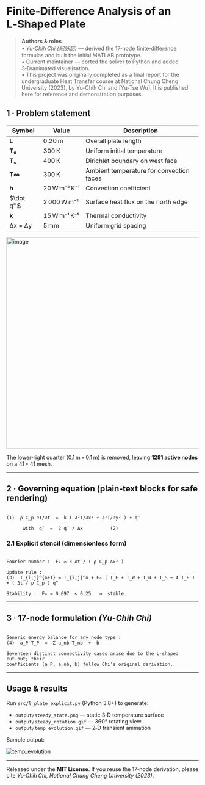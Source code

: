 # Finite‑Difference Analysis of an L‑Shaped Plate

> **Authors & roles**  
> • *Yu‑Chih Chi (紀詠喆)* — derived the 17‑node finite‑difference formulas and built the initial MATLAB prototype.  
> • Current maintainer — ported the solver to Python and added 3‑D/animated visualisation.  
> • This project was originally completed as a final report for the undergraduate Heat Transfer course at National Chung Cheng University (2023), by Yu-Chih Chi and [Yu-Tse Wu]. It is published here for reference and demonstration purposes.



## 1 · Problem statement

| Symbol       | Value        | Description                              |
| ------------ | ------------ | ---------------------------------------- |
| **L**        | 0.20 m       | Overall plate length                     |
| **T₀**       | 300 K        | Uniform initial temperature              |
| **Tₛ**       | 400 K        | Dirichlet boundary on west face          |
| **T∞**       | 300 K        | Ambient temperature for convection faces |
| **h**        | 20 W m⁻² K⁻¹ | Convection coefficient                   |
| \$\dot q''\$ | 2 000 W m⁻²  | Surface heat flux on the north edge      |
| **k**        | 15 W m⁻¹ K⁻¹ | Thermal conductivity                     |
| Δx = Δy      | 5 mm         | Uniform grid spacing                     |

<img width="723" height="554" alt="image" src="https://github.com/user-attachments/assets/4a631b46-1ef8-4bea-bf6a-756a91f41039" />


The lower‑right quarter (0.1 m × 0.1 m) is removed, leaving **1281 active nodes** on a 41 × 41 mesh.

---

## 2 · Governing equation (plain‑text blocks for safe rendering)

```text

(1)  ρ C_p ∂T/∂t  =  k ( ∂²T/∂x² + ∂²T/∂y² ) + q‴

      with  q‴  =  2 q″ / Δx          (2)

```

### 2.1 Explicit stencil (dimensionless form)

```text

Fourier number :  F₀ = k Δt / ( ρ C_p Δx² )

Update rule :
(3)  T_{i,j}^{n+1} = T_{i,j}^n + F₀ ( T_E + T_W + T_N + T_S – 4 T_P ) + ( Δt / ρ C_p ) q‴
                    
Stability :  F₀ ≈ 0.097  < 0.25   →  stable.

```

---

## 3 · 17‑node formulation *(Yu‑Chih Chi)*

```text

Generic energy balance for any node type :
(4)  a_P T_P  =  Σ a_nb T_nb  +  b

Seventeen distinct connectivity cases arise due to the L‑shaped cut‑out; their
coefficients (a_P, a_nb, b) follow Chi’s original derivation.

```

---

## Usage & results

Run `src/l_plate_explicit.py` (Python 3.8+) to generate:

* `output/steady_state.png` — static 3‑D temperature surface
* `output/steady_rotation.gif` — 360° rotating view
* `output/temp_evolution.gif` — 2‑D transient animation

Sample output:

![temp_evolution](https://github.com/user-attachments/assets/4d284041-495e-4094-977d-0965f42ca3ba)


---

Released under the **MIT License**.  If you reuse the 17‑node derivation, please cite *Yu‑Chih Chi, National Chung Cheng University (2023)*.
